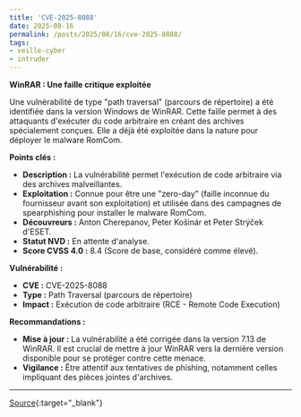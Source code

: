 ```yaml
---
title: 'CVE-2025-8088'
date: 2025-08-16
permalink: /posts/2025/08/16/cve-2025-8088/
tags:
- veille-cyber
- intruder
---
```

**WinRAR : Une faille critique exploitée**

Une vulnérabilité de type "path traversal" (parcours de répertoire) a été identifiée dans la version Windows de WinRAR. Cette faille permet à des attaquants d'exécuter du code arbitraire en créant des archives spécialement conçues. Elle a déjà été exploitée dans la nature pour déployer le malware RomCom.

**Points clés :**

*   **Description :** La vulnérabilité permet l'exécution de code arbitraire via des archives malveillantes.
*   **Exploitation :** Connue pour être une "zero-day" (faille inconnue du fournisseur avant son exploitation) et utilisée dans des campagnes de spearphishing pour installer le malware RomCom.
*   **Découvreurs :** Anton Cherepanov, Peter Košinár et Peter Strýček d'ESET.
*   **Statut NVD :** En attente d'analyse.
*   **Score CVSS 4.0 :** 8.4 (Score de base, considéré comme élevé).

**Vulnérabilité :**

*   **CVE :** CVE-2025-8088
*   **Type :** Path Traversal (parcours de répertoire)
*   **Impact :** Exécution de code arbitraire (RCE - Remote Code Execution)

**Recommandations :**

*   **Mise à jour :** La vulnérabilité a été corrigée dans la version 7.13 de WinRAR. Il est crucial de mettre à jour WinRAR vers la dernière version disponible pour se protéger contre cette menace.
*   **Vigilance :** Être attentif aux tentatives de phishing, notamment celles impliquant des pièces jointes d'archives.

---
[Source](https://cvemon.intruder.io/cves/CVE-2025-8088){:target="_blank"}
